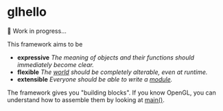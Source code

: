 # glhello

:wrench: Work in progress...

This framework aims to be
 - **expressive** *The meaning of objects and their functions should immediately become clear.*
 - **flexible** *The [world](../master/World.h) should be completely alterable, even at runtime.*
 - **extensible** *Everyone should be able to write a [module](../master/Module.h).*

The framework gives you "building blocks". If you know OpenGL, you can understand how to assemble them by looking at [main()](../master/main.cpp#L69).
